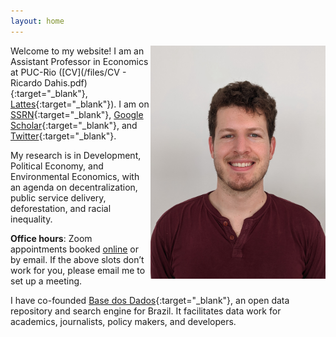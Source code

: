 ```yaml
---
layout: home
---
```


<img src="./files/pictures/Ricardo 2021-08.jpg" alt="profile" style="width: 280px;" align="right"  />

Welcome to my website! I am an Assistant Professor in Economics at PUC-Rio ([CV](/files/CV - Ricardo Dahis.pdf){:target="_blank"}, [Lattes](http://lattes.cnpq.br/1688146607064348){:target="_blank"}). I am on [SSRN](https://ssrn.com/author=2786164){:target="_blank"}, [Google Scholar](https://scholar.google.com/citations?user=iDi8BA8AAAAJ){:target="_blank"}, and [Twitter](https://twitter.com/rdahis){:target="_blank"}.

My research is in Development, Political Economy, and Environmental Economics, with an agenda on decentralization, public service delivery, deforestation, and racial inequality.

**Office hours**: Zoom appointments booked [online](https://calendly.com/rdahis) or by email. If the above slots don’t work for you, please email me to set up a meeting.

I have co-founded [Base dos Dados](http://www.basedosdados.org){:target="_blank"}, an open data repository and search engine for Brazil. It facilitates data work for academics, journalists, policy makers, and developers.
